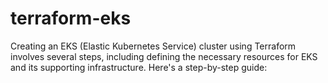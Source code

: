 # terraform-eks
Creating an EKS (Elastic Kubernetes Service) cluster using Terraform involves several steps, including defining the necessary resources for EKS and its supporting infrastructure. Here's a step-by-step guide:
